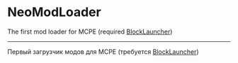 # NeoModLoader
The first mod loader for MCPE (required [BlockLauncher](https://github.com/zhuowei/MCPELauncher))

***
Первый загрузчик модов для MCPE (требуется [BlockLauncher](https://github.com/zhuowei/MCPELauncher))
